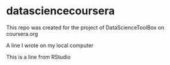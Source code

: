 datasciencecoursera
===================

This repo was created for the project of DataScienceToolBox on coursera.org

A line I wrote on my local computer  

This is a line from RStudio